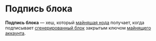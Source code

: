 # Подпись блока

**Подпись блока** — хеш, который [майнящая нода](/ru/blockchain/node/mining-node) получает, когда подписывает [сгенерированный блок](/ru/blockchain/block/block-generation/) закрытым ключом [майнящего аккаунта](/ru/blockchain/mining/mining-account).
